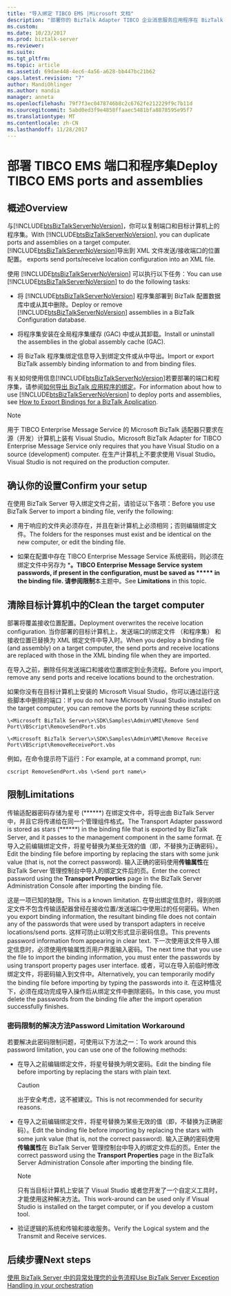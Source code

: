 ```yaml
---
title: "导入绑定 TIBCO EMS |Microsoft 文档"
description: "部署你的 BizTalk Adapter TIBCO 企业消息服务应用程序在 BizTalk Server 中使用导入绑定功能"
ms.custom: 
ms.date: 10/23/2017
ms.prod: biztalk-server
ms.reviewer: 
ms.suite: 
ms.tgt_pltfrm: 
ms.topic: article
ms.assetid: 69dae448-4ec6-4a56-a628-bb447bc21b62
caps.latest.revision: "7"
author: MandiOhlinger
ms.author: mandia
manager: anneta
ms.openlocfilehash: 79f7f3ec0478746b8c2c6762fe212229f9c7b11d
ms.sourcegitcommit: 5abd0ed3f9e4858ffaaec5481bfa8878595e95f7
ms.translationtype: MT
ms.contentlocale: zh-CN
ms.lasthandoff: 11/28/2017
---
```

# <a name="deploy-tibco-ems-ports-and-assemblies"></a><span data-ttu-id="f69eb-103">部署 TIBCO EMS 端口和程序集</span><span class="sxs-lookup"><span data-stu-id="f69eb-103">Deploy TIBCO EMS ports and assemblies</span></span>

## <a name="overview"></a><span data-ttu-id="f69eb-104">概述</span><span class="sxs-lookup"><span data-stu-id="f69eb-104">Overview</span></span>
<span data-ttu-id="f69eb-105">与[!INCLUDE[btsBizTalkServerNoVersion](../includes/btsbiztalkservernoversion-md.md)]，你可以复制端口和目标计算机上的程序集。</span><span class="sxs-lookup"><span data-stu-id="f69eb-105">With [!INCLUDE[btsBizTalkServerNoVersion](../includes/btsbiztalkservernoversion-md.md)], you can duplicate ports and assemblies on a target computer.</span></span> [!INCLUDE[btsBizTalkServerNoVersion](../includes/btsbiztalkservernoversion-md.md)]<span data-ttu-id="f69eb-106">导出到 XML 文件发送/接收端口的位置配置。</span><span class="sxs-lookup"><span data-stu-id="f69eb-106"> exports send ports/receive location configuration into an XML file.</span></span>  
  
 <span data-ttu-id="f69eb-107">使用 [!INCLUDE[btsBizTalkServerNoVersion](../includes/btsbiztalkservernoversion-md.md)] 可以执行以下任务：</span><span class="sxs-lookup"><span data-stu-id="f69eb-107">You can use [!INCLUDE[btsBizTalkServerNoVersion](../includes/btsbiztalkservernoversion-md.md)] to do the following tasks:</span></span>  
  
-   <span data-ttu-id="f69eb-108">将 [!INCLUDE[btsBizTalkServerNoVersion](../includes/btsbiztalkservernoversion-md.md)] 程序集部署到 BizTalk 配置数据库中或从其中删除。</span><span class="sxs-lookup"><span data-stu-id="f69eb-108">Deploy or remove [!INCLUDE[btsBizTalkServerNoVersion](../includes/btsbiztalkservernoversion-md.md)] assemblies in a BizTalk Configuration database.</span></span>  
  
-   <span data-ttu-id="f69eb-109">将程序集安装在全局程序集缓存 (GAC) 中或从其卸载。</span><span class="sxs-lookup"><span data-stu-id="f69eb-109">Install or uninstall the assemblies in the global assembly cache (GAC).</span></span>  
  
-   <span data-ttu-id="f69eb-110">将 BizTalk 程序集绑定信息导入到绑定文件或从中导出。</span><span class="sxs-lookup"><span data-stu-id="f69eb-110">Import or export BizTalk assembly binding information to and from binding files.</span></span>  
  
 <span data-ttu-id="f69eb-111">有关如何使用信息[!INCLUDE[btsBizTalkServerNoVersion](../includes/btsbiztalkservernoversion-md.md)]若要部署的端口和程序集，请参阅[如何导出 BizTalk 应用程序的绑定](../core/how-to-export-bindings-for-a-biztalk-application.md)。</span><span class="sxs-lookup"><span data-stu-id="f69eb-111">For information about how to use [!INCLUDE[btsBizTalkServerNoVersion](../includes/btsbiztalkservernoversion-md.md)] to deploy ports and assemblies, see [How to Export Bindings for a BizTalk Application](../core/how-to-export-bindings-for-a-biztalk-application.md).</span></span>  
  
> [!NOTE]
>  <span data-ttu-id="f69eb-112">用于 TIBCO Enterprise Message Service 的 Microsoft BizTalk 适配器只要求在源（开发）计算机上装有 Visual Studio。</span><span class="sxs-lookup"><span data-stu-id="f69eb-112">Microsoft BizTalk Adapter for TIBCO Enterprise Message Service only requires that you have Visual Studio on a source (development) computer.</span></span> <span data-ttu-id="f69eb-113">在生产计算机上不要求使用 Visual Studio。</span><span class="sxs-lookup"><span data-stu-id="f69eb-113">Visual Studio is not required on the production computer.</span></span>  

## <a name="confirm-your-setup"></a><span data-ttu-id="f69eb-114">确认你的设置</span><span class="sxs-lookup"><span data-stu-id="f69eb-114">Confirm your setup</span></span>
<span data-ttu-id="f69eb-115">在使用 BizTalk Server 导入绑定文件之前，请验证以下各项：</span><span class="sxs-lookup"><span data-stu-id="f69eb-115">Before you use BizTalk Server to import a binding file, verify the following:</span></span>  
  
-   <span data-ttu-id="f69eb-116">用于响应的文件夹必须存在，并且在新计算机上必须相同；否则编辑绑定文件。</span><span class="sxs-lookup"><span data-stu-id="f69eb-116">The folders for the responses must exist and be identical on the new computer, or edit the binding file.</span></span>  
  
-   <span data-ttu-id="f69eb-117">如果在配置中存在 TIBCO Enterprise Message Service 系统密码，则必须在绑定文件中另存为 *****。</span><span class="sxs-lookup"><span data-stu-id="f69eb-117">TIBCO Enterprise Message Service system passwords, if present in the configuration, must be saved as ***** in the binding file.</span></span> <span data-ttu-id="f69eb-118">请参阅**限制**本主题中。</span><span class="sxs-lookup"><span data-stu-id="f69eb-118">See **Limitations** in this topic.</span></span>


## <a name="clean-the-target-computer"></a><span data-ttu-id="f69eb-119">清除目标计算机中的</span><span class="sxs-lookup"><span data-stu-id="f69eb-119">Clean the target computer</span></span>
<span data-ttu-id="f69eb-120">部署将覆盖接收位置配置。</span><span class="sxs-lookup"><span data-stu-id="f69eb-120">Deployment overwrites the receive location configuration.</span></span> <span data-ttu-id="f69eb-121">当你部署的目标计算机上，发送端口的绑定文件 （和程序集） 和接收位置已替换为 XML 绑定文件中导入时。</span><span class="sxs-lookup"><span data-stu-id="f69eb-121">When you deploy a binding file (and assembly) on a target computer, the send ports and receive locations are replaced with those in the XML binding file when they are imported.</span></span>  

<span data-ttu-id="f69eb-122">在导入之前，删除任何发送端口和接收位置绑定到业务流程。</span><span class="sxs-lookup"><span data-stu-id="f69eb-122">Before you import, remove any send ports and receive locations bound to the orchestration.</span></span>  
  
<span data-ttu-id="f69eb-123">如果你没有在目标计算机上安装的 Microsoft Visual Studio，你可以通过运行这些脚本中删除的端口：</span><span class="sxs-lookup"><span data-stu-id="f69eb-123">If you do not have Microsoft Visual Studio installed on the target computer, you can remove the ports by running these scripts:</span></span>  
  
`\<Microsoft BizTalk Server\>\SDK\Samples\Admin\WMI\Remove Send Port\VBScript\RemoveSendPort.vbs`  
  
`\<Microsoft BizTalk Server\>\SDK\Samples\Admin\WMI\Remove Receive Port\VBScript\RemoveReceivePort.vbs`
  

<span data-ttu-id="f69eb-124">例如，在命令提示符下运行：</span><span class="sxs-lookup"><span data-stu-id="f69eb-124">For example, at a command prompt, run:</span></span>  
  
```
cscript RemoveSendPort.vbs \<Send port name\>
```

## <a name="limitations"></a><span data-ttu-id="f69eb-125">限制</span><span class="sxs-lookup"><span data-stu-id="f69eb-125">Limitations</span></span>
<span data-ttu-id="f69eb-126">传输适配器密码存储为星号 (\*\*\*\*\*\*) 在绑定文件中，将导出由 BizTalk Server 中，并且它将传递给在同一个管理组件格式。</span><span class="sxs-lookup"><span data-stu-id="f69eb-126">The Transport Adapter password is stored as stars (\*\*\*\*\*\*) in the binding file that is exported by BizTalk Server, and it passes to the management component in the same format.</span></span> <span data-ttu-id="f69eb-127">在导入之前编辑绑定文件，将星号替换为某些无效的值（即，不替换为正确密码）。</span><span class="sxs-lookup"><span data-stu-id="f69eb-127">Edit the binding file before importing by replacing the stars with some junk value (that is, not the correct password).</span></span> <span data-ttu-id="f69eb-128">输入正确的密码使用**传输属性**在 BizTalk Server 管理控制台中导入的绑定文件后的页。</span><span class="sxs-lookup"><span data-stu-id="f69eb-128">Enter the correct password using the **Transport Properties** page in the BizTalk Server Administration Console after importing the binding file.</span></span>  
  
 <span data-ttu-id="f69eb-129">这是一项已知的缺限。</span><span class="sxs-lookup"><span data-stu-id="f69eb-129">This is a known limitation.</span></span> <span data-ttu-id="f69eb-130">在导出绑定信息时，得到的绑定文件不包含传输适配器曾经在接收位置/发送端口中使用过的任何密码。</span><span class="sxs-lookup"><span data-stu-id="f69eb-130">When you export binding information, the resultant binding file does not contain any of the passwords that were used by transport adapters in receive locations/send ports.</span></span> <span data-ttu-id="f69eb-131">这样可防止以明文形式显示密码信息。</span><span class="sxs-lookup"><span data-stu-id="f69eb-131">This prevents password information from appearing in clear text.</span></span> <span data-ttu-id="f69eb-132">下一次使用该文件导入绑定信息时，必须使用传输属性页用户界面输入密码。</span><span class="sxs-lookup"><span data-stu-id="f69eb-132">The next time that you use the file to import the binding information, you must enter the passwords by using transport property pages user interface.</span></span> <span data-ttu-id="f69eb-133">或者，可以在导入前临时修改绑定文件，将密码输入到文件中。</span><span class="sxs-lookup"><span data-stu-id="f69eb-133">Alternatively, you can temporarily modify the binding file before importing by typing the passwords into it.</span></span> <span data-ttu-id="f69eb-134">在这种情况下，必须在成功完成导入操作后从绑定文件中删除密码。</span><span class="sxs-lookup"><span data-stu-id="f69eb-134">In this case, you must delete the passwords from the binding file after the import operation successfully finishes.</span></span>  
  
 
### <a name="password-limitation-workaround"></a><span data-ttu-id="f69eb-135">密码限制的解决方法</span><span class="sxs-lookup"><span data-stu-id="f69eb-135">Password Limitation Workaround</span></span>  
 <span data-ttu-id="f69eb-136">若要解决此密码限制问题，可使用以下方法之一：</span><span class="sxs-lookup"><span data-stu-id="f69eb-136">To work around this password limitation, you can use one of the following methods:</span></span>  
  
-   <span data-ttu-id="f69eb-137">在导入之前编辑绑定文件，将星号替换为明文密码。</span><span class="sxs-lookup"><span data-stu-id="f69eb-137">Edit the binding file before importing by replacing the stars with plain text.</span></span>  
  
    > [!CAUTION]
    >  <span data-ttu-id="f69eb-138">出于安全考虑，这不被建议。</span><span class="sxs-lookup"><span data-stu-id="f69eb-138">This is not recommended for security reasons.</span></span>  
  
-   <span data-ttu-id="f69eb-139">在导入之前编辑绑定文件，将星号替换为某些无效的值（即，不替换为正确密码）。</span><span class="sxs-lookup"><span data-stu-id="f69eb-139">Edit the binding file before importing by replacing the stars with some junk value (that is, not the correct password).</span></span> <span data-ttu-id="f69eb-140">输入正确的密码使用**传输属性**在 BizTalk Server 管理控制台中导入的绑定文件后的页。</span><span class="sxs-lookup"><span data-stu-id="f69eb-140">Enter the correct password using the **Transport Properties** page in the BizTalk Server Administration Console after importing the binding file.</span></span>  
  
    > [!NOTE]
    >  <span data-ttu-id="f69eb-141">只有当目标计算机上安装了 Visual Studio 或者您开发了一个自定义工具时，才能使用这种解决方法。</span><span class="sxs-lookup"><span data-stu-id="f69eb-141">This work-around can be used only if Visual Studio is installed on the target computer, or if you develop a custom tool.</span></span>  
  
-   <span data-ttu-id="f69eb-142">验证逻辑的系统和传输和接收服务。</span><span class="sxs-lookup"><span data-stu-id="f69eb-142">Verify the Logical system and the Transmit and Receive services.</span></span>  

## <a name="next-steps"></a><span data-ttu-id="f69eb-143">后续步骤</span><span class="sxs-lookup"><span data-stu-id="f69eb-143">Next steps</span></span>
[<span data-ttu-id="f69eb-144">使用 BizTalk Server 中的异常处理您的业务流程</span><span class="sxs-lookup"><span data-stu-id="f69eb-144">Use BizTalk Server Exception Handling in your orchestration</span></span>](../core/using-biztalk-server-exception-handling5.md)